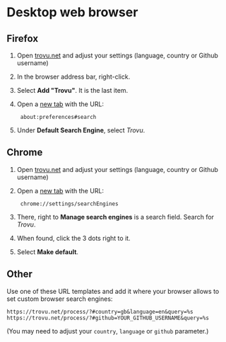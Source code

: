 # Desktop web browser

## Firefox

1. Open [trovu.net](https://trovu.net/) and adjust your settings (language, country or Github username)
1. In the browser address bar, right-click.
1. Select **Add "Trovu"**. It is the last item.
1. Open a [new tab](about:blank) with the URL:

        about:preferences#search

1. Under **Default Search Engine**, select *Trovu*.

## Chrome

1. Open [trovu.net](https://trovu.net/) and adjust your settings (language, country or Github username)
1. Open a [new tab](about:blank) with the URL: 

        chrome://settings/searchEngines

1. There, right to **Manage search engines** is a search field. Search for *Trovu*.
1. When found, click the 3 dots right to it.
1. Select **Make default**.

## Other

Use one of these URL templates and add it where your browser allows to set custom browser search engines:

    https://trovu.net/process/?#country=gb&language=en&query=%s
    https://trovu.net/process/?#github=YOUR_GITHUB_USERNAME&query=%s

(You may need to adjust your `country`, `language` or `github` parameter.)
